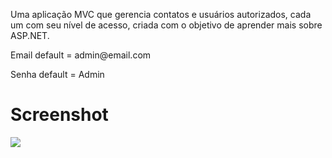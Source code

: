 <div>
 <p> Uma aplicação MVC que gerencia contatos e usuários autorizados, cada um com seu nível de acesso, criada com o objetivo de aprender mais sobre ASP.NET. </p>
  <p>Email default = admin@email.com </p>
  <p>Senha default = Admin </p>
  <h1>Screenshot</h1>
  <img src="https://i.postimg.cc/Kvtxj6dX/Crud.png">
</div>
